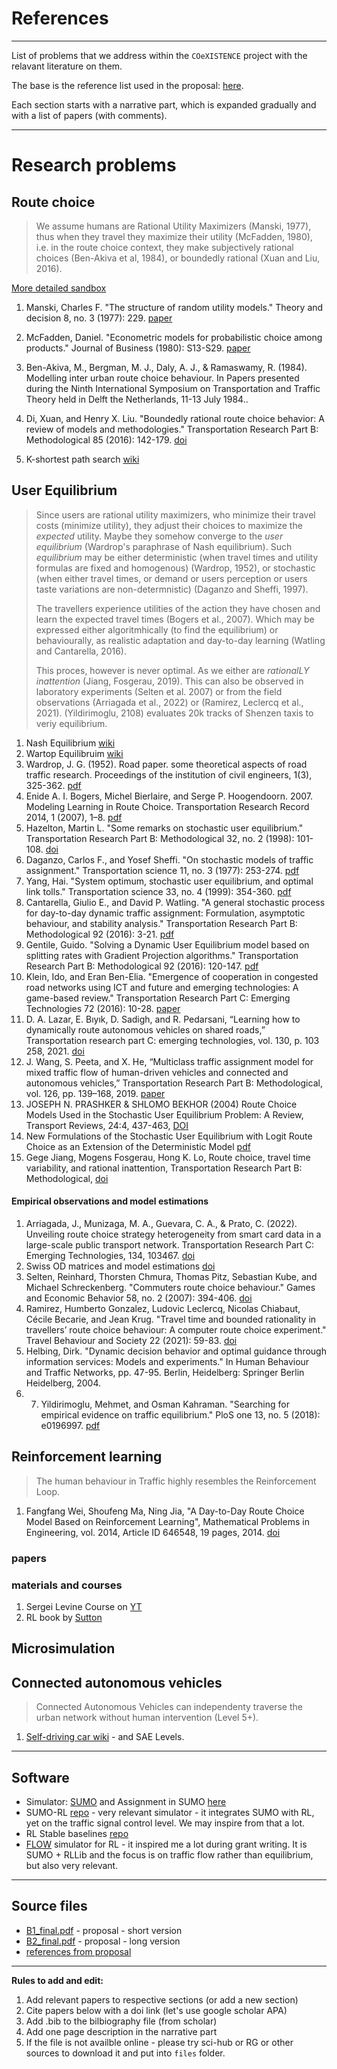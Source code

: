 # References
----

List of problems that we address within the `COeXISTENCE` project with the relavant literature on them.

The base is the reference list used in the proposal:  [here](files/full_references_from_proposal.pdf).

Each section starts with a narrative part, which is expanded gradually and with a list of papers (with comments).


---

# Research problems

## Route choice

> We assume humans are Rational Utility Maximizers (Manski, 1977), thus when they travel they maximize their utility (McFadden, 1980), i.e. in the route choice context, they make subjectively rational choices (Ben-Akiva et al, 1984), or boundedly rational (Xuan and Liu, 2016).

[More detailed sandbox](route_choice.md)

1. Manski, Charles F. "The structure of random utility models." Theory and decision 8, no. 3 (1977): 229. [paper](https://idp.springer.com/authorize/casa?redirect_uri=https://link.springer.com/content/pdf/10.1007/BF00133443.pdf&casa_token=iIIBTGiW6sAAAAAA:sU5jZAzd8vLB_uG505C2iH65Am9JCAPJ1Y2Rn8dfzS0h3dCYqb_yfY3-MnmSwyKZzm9jxt_42cw-4dJG)

2. McFadden, Daniel. "Econometric models for probabilistic choice among products." Journal of Business (1980): S13-S29. [paper](https://www.jstor.org/stable/pdf/2352205.pdf?casa_token=tPP6IUW9sSQAAAAA:jPNwc-QOSdozwWo4sBcIAp64w0pCDS2W3VsnE5vDnPBZ1BgRl8lax6O-38aK5FFdR33GW8DTme6tr14mPXrSGVDQeki_jauTStWAyiCKVDJRWYr6XCw)
3. Ben-Akiva, M., Bergman, M. J., Daly, A. J., & Ramaswamy, R. (1984). Modelling inter urban route choice behaviour. In Papers presented during the Ninth International Symposium on Transportation and Traffic Theory held in Delft the Netherlands, 11-13 July 1984..
4. Di, Xuan, and Henry X. Liu. "Boundedly rational route choice behavior: A review of models and methodologies." Transportation Research Part B: Methodological 85 (2016): 142-179. [doi](https://doi.org/10.1016/j.trb.2016.01.002)
5. K-shortest path search [wiki](https://en.wikipedia.org/wiki/K_shortest_path_routing#:~:text=The%20k%20shortest%20path%20routing,the%20loopless%20k%20shortest%20paths)
   

##  User Equilibrium

> Since users are rational utility maximizers, who minimize their travel costs (minimize utility), they adjust their choices to maximize the _expected_ utility.
> Maybe they somehow converge to the _user equilibrium_ (Wardrop's paraphrase of Nash equilibrium).
> Such _equilibrium_ may be either deterministic (when travel times and utility formulas are fixed and homogenous) (Wardrop, 1952), or stochastic (when either travel times, or demand or users perception or users taste variations are non-determnistic) (Daganzo and Sheffi, 1997).
>
> The travellers experience utilities of the action they have chosen and learn the expected travel times (Bogers et al., 2007).
> Which may be expressed either algoritmhically (to find the equilibrium) or behaviourally, as realistic adaptation and day-to-day learning (Watling and Cantarella, 2016).
>
> This proces, however is never optimal. As we either are _rationalLY inattention_ (Jiang, Fosgerau, 2019).
> This can also be observed in laboratory experiments (Selten et al. 2007) or from the field observations (Arriagada et al., 2022) or (Ramirez, Leclercq et al., 2021). (Yildirimoglu, 2108) evaluates 20k tracks of Shenzen taxis to veriy equilibrium.

1. Nash Equilibrium [wiki](https://en.wikipedia.org/wiki/Nash_equilibrium)
5. Wartop Equilibruim [wiki](https://en.wikipedia.org/wiki/John_Glen_Wardrop)
6. Wardrop, J. G. (1952). Road paper. some theoretical aspects of road traffic research. Proceedings of the institution of civil engineers, 1(3), 325-362. [pdf](https://doi.org/10.1680/ipeds.1952.11259)
7. Enide A. I. Bogers, Michel Bierlaire, and Serge P. Hoogendoorn. 2007. Modeling Learning in Route Choice. Transportation Research Record 2014, 1 (2007), 1–8. [pdf](https://doi.org/doi:10.3141/2014-01)
8. Hazelton, Martin L. "Some remarks on stochastic user equilibrium." Transportation Research Part B: Methodological 32, no. 2 (1998): 101-108. [doi](https://doi.org/10.1016/S0191-2615(97)00015-5)
9. Daganzo, Carlos F., and Yosef Sheffi. "On stochastic models of traffic assignment." Transportation science 11, no. 3 (1977): 253-274. [pdf](https://pubsonline.informs.org/doi/epdf/10.1287/trsc.11.3.253)
10. Yang, Hai. "System optimum, stochastic user equilibrium, and optimal link tolls." Transportation science 33, no. 4 (1999): 354-360. [pdf](https://pubsonline.informs.org/doi/epdf/10.1287/trsc.33.4.354)
11. Cantarella, Giulio E., and David P. Watling. "A general stochastic process for day-to-day dynamic traffic assignment: Formulation, asymptotic behaviour, and stability analysis." Transportation Research Part B: Methodological 92 (2016): 3-21. [pdf](https://eprints.whiterose.ac.uk/99558/1/Cantarella%20%26%20Watling%20Part%20B%202016.pdf)
12. Gentile, Guido. "Solving a Dynamic User Equilibrium model based on splitting rates with Gradient Projection algorithms." Transportation Research Part B: Methodological 92 (2016): 120-147. [pdf](https://iris.uniroma1.it/bitstream/11573/899213/1/Gentile_preprint_Dynamic-user_2016.pdf)
13. Klein, Ido, and Eran Ben-Elia. "Emergence of cooperation in congested road networks using ICT and future and emerging technologies: A game-based review." Transportation Research Part C: Emerging Technologies 72 (2016): 10-28. [paper](https://www.sciencedirect.com/science/article/pii/S0968090X16301620?casa_token=XWbhB5f7O6QAAAAA:f5o19RDcbLXSNVQ96-nv60fgMnaRcWIA2-Vfg95r6L6LuoZDGinNsouxH_mOIQHTpa42pr9TqQ)
2. D. A. Lazar, E. Bıyık, D. Sadigh, and R. Pedarsani, “Learning how to dynamically route autonomous vehicles on shared roads,” Transportation research part C: emerging technologies, vol. 130, p. 103 258, 2021. [doi](https://doi.org/10.1016/j.trc.2021.103258)
3. J. Wang, S. Peeta, and X. He, “Multiclass traffic assignment model for mixed traffic flow of human-driven vehicles  and connected and autonomous vehicles,” Transportation Research Part B: Methodological, vol. 126, pp. 139–168,  2019. [paper](https://sites.gatech.edu/peeta/files/2021/01/2019-Wang-Peeta-He-TR-B.pdf)
4. JOSEPH N. PRASHKER & SHLOMO BEKHOR (2004) Route Choice Models Used in the Stochastic User Equilibrium Problem: A Review, Transport Reviews, 24:4, 437-463, [DOI](https://doi.org/10.1080/0144164042000181707)
5. New Formulations of the Stochastic User Equilibrium with Logit Route Choice as an Extension of the Deterministic Model [pdf](https://www.researchgate.net/profile/Guido-Gentile/publication/327925599_New_Formulations_of_the_Stochastic_User_Equilibrium_with_Logit_Route_Choice_as_an_Extension_of_the_Deterministic_Model/links/6018a0a345851517ef31e7c5/New-Formulations-of-the-Stochastic-User-Equilibrium-with-Logit-Route-Choice-as-an-Extension-of-the-Deterministic-Model.pdf)
6. Gege Jiang, Mogens Fosgerau, Hong K. Lo, Route choice, travel time variability, and rational inattention, Transportation Research Part B: Methodological, [doi](https://www.sciencedirect.com/science/article/abs/pii/S0191261518311433)

   
#### Empirical observations and model estimations

1. Arriagada, J., Munizaga, M. A., Guevara, C. A., & Prato, C. (2022). Unveiling route choice strategy heterogeneity from smart card data in a large-scale public transport network. Transportation Research Part C: Emerging Technologies, 134, 103467. [doi](https://doi.org/10.1016/j.trc.2021.103467)
2. Swiss OD matrices and model estimations [doi](https://doi.org/10.3929/ethz-b-000023520)
3. Selten, Reinhard, Thorsten Chmura, Thomas Pitz, Sebastian Kube, and Michael Schreckenberg. "Commuters route choice behaviour." Games and Economic Behavior 58, no. 2 (2007): 394-406. [doi](https://doi.org/10.1016/j.geb.2006.03.012)
4. Ramirez, Humberto Gonzalez, Ludovic Leclercq, Nicolas Chiabaut, Cécile Becarie, and Jean Krug. "Travel time and bounded rationality in travellers’ route choice behaviour: A computer route choice experiment." Travel Behaviour and Society 22 (2021): 59-83. [doi](https://doi.org/10.1016/j.tbs.2020.06.011)
5. Helbing, Dirk. "Dynamic decision behavior and optimal guidance through information services: Models and experiments." In Human Behaviour and Traffic Networks, pp. 47-95. Berlin, Heidelberg: Springer Berlin Heidelberg, 2004.
6. 7. Yildirimoglu, Mehmet, and Osman Kahraman. "Searching for empirical evidence on traffic equilibrium." PloS one 13, no. 5 (2018): e0196997. [pdf](https://sci-hub.se/10.1371/journal.pone.0196997)


## Reinforcement learning

> The human behaviour in Traffic highly resembles the Reinforcement Loop.

 1. Fangfang Wei, Shoufeng Ma, Ning Jia, "A Day-to-Day Route Choice Model Based on Reinforcement Learning", Mathematical Problems in Engineering, vol. 2014, Article ID 646548, 19 pages, 2014. [doi](https://doi.org/10.1155/2014/646548)

### papers

### materials and courses

1. Sergei Levine Course on [YT](https://www.youtube.com/watch?v=JHrlF10v2Og&list=PL_iWQOsE6TfXxKgI1GgyV1B_Xa0DxE5eH)
2. RL book by [Sutton]( https://www.google.pl/books/edition/Reinforcement_Learning_second_edition/sWV0DwAAQBAJ?hl=pl&gbpv=1&dq=sutton+barto&printsec=frontcover)

## Microsimulation 

## Connected autonomous vehicles

> Connected Autonomous Vehicles can independenty traverse the urban network without human intervention (Level 5+).

1. [Self-driving car wiki](https://en.wikipedia.org/wiki/Self-driving_car) - and SAE Levels.


---

## Software

* Simulator: [SUMO](https://eclipse.dev/sumo/) and Assignment in SUMO [here](https://sumo.dlr.de/docs/Demand/Dynamic_User_Assignment.html)
* SUMO-RL [repo](https://github.com/LucasAlegre/sumo-rl) - very relevant simulator - it integrates SUMO with RL, yet on the traffic signal control level. We may inspire from that a lot.
* RL Stable baselines [repo](https://stable-baselines.readthedocs.io/en/master/)
* [FLOW](https://flow-project.github.io/) simulator for RL - it inspired me a lot during grant writing. It is SUMO + RLLib and the focus is on traffic flow rather than equilibrium, but also very relevant.
  
---

## Source files

* [B1_final.pdf](files/B1_final.pdf) - proposal - short version
* [B2_final.pdf](files/B2_final.pdf) - proposal - long version
* [references from proposal](files/full_references_from_proposal.pdf)

----- 
**Rules to add and edit:**

1. Add relevant papers to respective sections (or add a new section)
2. Cite papers below with a doi link (let's use google scholar APA)
3. Add .bib to the bilbiography file (from scholar)
4. Add one page description in the narrative part
5. If the file is not availble online - please try sci-hub or RG or other sources to download it and put into `files` folder.
